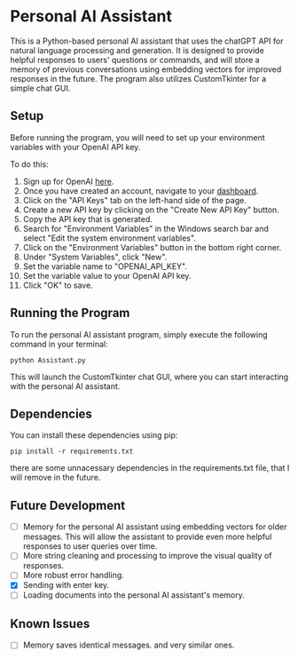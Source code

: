# Personal AI Assistant

This is a Python-based personal AI assistant that uses the chatGPT API for natural language processing and generation. It is designed to provide helpful responses to users' questions or commands, and will store a memory of previous conversations using embedding vectors for improved responses in the future. The program also utilizes CustomTkinter for a simple chat GUI.

## Setup

Before running the program, you will need to set up your environment variables with your OpenAI API key.

To do this:

1. Sign up for OpenAI [here](https://platform.openai.com/signup/).
2. Once you have created an account, navigate to your [dashboard](https://platform.openai.com/account/usage).
3. Click on the "API Keys" tab on the left-hand side of the page.
4. Create a new API key by clicking on the "Create New API Key" button.
5. Copy the API key that is generated.
6. Search for "Environment Variables" in the Windows search bar and select "Edit the system environment variables".
7. Click on the "Environment Variables" button in the bottom right corner.
8. Under "System Variables", click "New".
9. Set the variable name to "OPENAI_API_KEY".
10. Set the variable value to your OpenAI API key.
11. Click "OK" to save.

## Running the Program

To run the personal AI assistant program, simply execute the following command in your terminal:

```python Assistant.py```

This will launch the CustomTkinter chat GUI, where you can start interacting with the personal AI assistant.

## Dependencies

You can install these dependencies using pip:

```pip install -r requirements.txt```

there are some unnacessary dependencies in the requirements.txt file, that I will remove in the future.

## Future Development

- [ ] Memory for the personal AI assistant using embedding vectors for older messages. This will allow the assistant to provide even more helpful responses to user queries over time.
- [ ] More string cleaning and processing to improve the visual quality of responses.
- [ ] More robust error handling.
- [x] Sending with enter key.
- [ ] Loading documents into the personal AI assistant's memory.

## Known Issues

- [ ] Memory saves identical messages. and very similar ones.

